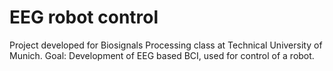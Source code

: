# EEG robot control

Project developed for Biosignals Processing class at Technical University of Munich.
Goal: Development of EEG based BCI, used for control of a robot.

